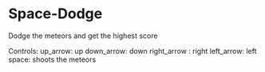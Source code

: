 # Space-Dodge

Dodge the meteors and get the highest score 

Controls:
up_arrow: up
down_arrow: down
right_arrow : right
left_arrow: left
space: shoots the meteors
